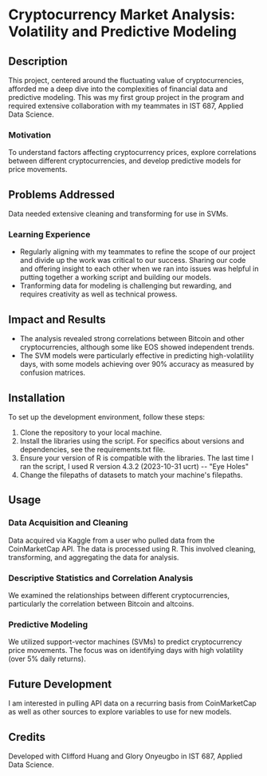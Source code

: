 # Cryptocurrency Market Analysis: Volatility and Predictive Modeling

## Description

This project, centered around the fluctuating value of cryptocurrencies, afforded me a deep dive into the complexities of financial data and predictive modeling. This was my first group project in the program and required extensive collaboration with my teammates in IST 687, Applied Data Science.

### Motivation

To understand factors affecting cryptocurrency prices, explore correlations between different cryptocurrencies, and develop predictive models for price movements.

## Problems Addressed

Data needed extensive cleaning and transforming for use in SVMs.

### Learning Experience

- Regularly aligning with my teammates to refine the scope of our project and divide up the work was critical to our success. Sharing our code and offering insight to each other when we ran into issues was helpful in putting together a working script and building our models.
- Tranforming data for modeling is challenging but rewarding, and requires creativity as well as technical prowess.

## Impact and Results

- The analysis revealed strong correlations between Bitcoin and other cryptocurrencies, although some like EOS showed independent trends.
- The SVM models were particularly effective in predicting high-volatility days, with some models achieving over 90% accuracy as measured by confusion matrices.

## Installation

To set up the development environment, follow these steps:

1. Clone the repository to your local machine.
2. Install the libraries using the script. For specifics about versions and dependencies, see the requirements.txt file.
3. Ensure your version of R is compatible with the libraries. The last time I ran the script, I used R version 4.3.2 (2023-10-31 ucrt) -- "Eye Holes"
4. Change the filepaths of datasets to match your machine's filepaths.

## Usage

### Data Acquisition and Cleaning 

Data acquired via Kaggle from a user who pulled data from the CoinMarketCap API. The data is processed using R. This involved cleaning, transforming, and aggregating the data for analysis.

### Descriptive Statistics and Correlation Analysis

We examined the relationships between different cryptocurrencies, particularly the correlation between Bitcoin and altcoins.

### Predictive Modeling 

We utilized support-vector machines (SVMs) to predict cryptocurrency price movements. The focus was on identifying days with high volatility (over 5% daily returns).

## Future Development

I am interested in pulling API data on a recurring basis from CoinMarketCap as well as other sources to explore variables to use for new models.

## Credits

Developed with Clifford Huang and Glory Onyeugbo in IST 687, Applied Data Science.